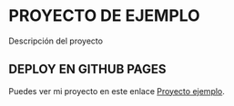 # PROYECTO DE EJEMPLO
Descripción del proyecto

## DEPLOY EN GITHUB PAGES

Puedes ver mi proyecto en este enlace [Proyecto ejemplo](https://nelsonramirezc.github.io/front-m2-s4-d3-ejemplos/).

